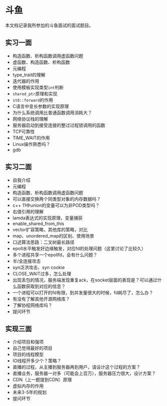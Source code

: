 # 斗鱼

本文档记录我所参加的斗鱼面试的面试题目。

## 实习一面

- 构造函数、析构函数调用虚函数问题
- 虚函数、构造函数、析构函数
- 元编程
- type_trait的理解
- 迭代器的作用
- 使用模板实现类型`int`判断
- `shared_ptr`原理和实现
- `std::forward`的作用
- C语言中变长参数的实现原理
- 为什么系统调用比普通函数调用消耗大？
- 网络协议栈的理解
- 服务器启动到接受连接的整过过程锁调用的函数
- TCP可靠性
- TIME_WAIT的作用
- Linux操作熟悉吗？
- gdb

## 实习二面

- 自我介绍
- 元编程
- 构造函数、析构函数调用虚函数问题
- 可以直接交换两个同类型对象的内存数据吗？
- c++ 11中union的变量可以为非POD类型吗？
- 右值引用的理解
- lamda表达式的实现原理，变量捕获
- enable_shared_from_this
- vector扩容策略，其他库的策略，对比
- map、unordered_map的区别、使用场景
- 口述算法思路：二叉树最长路径
- epoll水平触发好边缘触发，对应fd的处理问题（这里讨论了比较久）
- 多个进程共享一个epollfd，会有什么问题？
- 半/全连接攻击
- syn泛洪攻击、syn cookie
- CLOSE_WAIT过多，怎么处理
- 出现丢包的情况，服务端发现重复ack，在socket层面的表现是？可以通过什么函数获取到对应的信息？
- 一个进程可以打开的fd有限，到并发量很大的时候，fd耗尽了，怎么办？
- 有没有了解其他开源网络库？
- 了解协程网络库吗？
- 提问环节

## 实现三面

- 介绍项目和强项
- 自己觉得最好的项目
- 项目的线程模型
- IO线程开多少个？策略？
- 直播的过程，从主播到服务器再到用户，请设计这个过程的方案？
- 直播业务，服务器一对多（可能会上百万），服务器压力很大，设计方案？
- CDN（上一题提到CDN）原理
- 虚拟内存的作用
- 未来3-5年的规划
- 提问环节